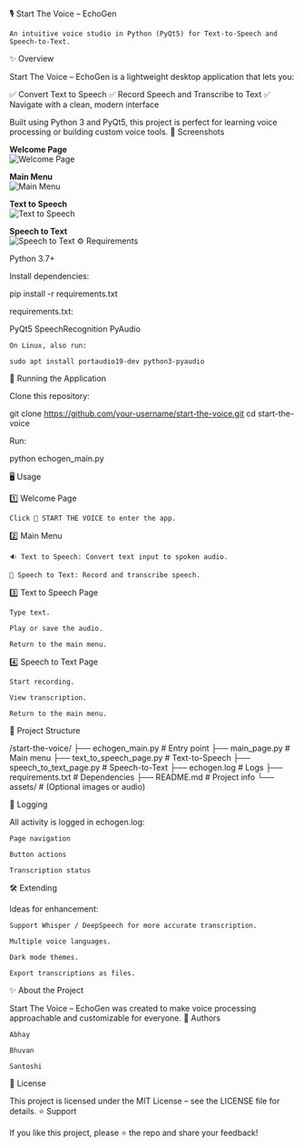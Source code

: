 🎙️ Start The Voice – EchoGen

    An intuitive voice studio in Python (PyQt5) for Text-to-Speech and Speech-to-Text.

✨ Overview

Start The Voice – EchoGen is a lightweight desktop application that lets you:

✅ Convert Text to Speech
✅ Record Speech and Transcribe to Text
✅ Navigate with a clean, modern interface

Built using Python 3 and PyQt5, this project is perfect for learning voice processing or building custom voice tools.
📸 Screenshots

**Welcome Page**  
![Welcome Page](screenshots/welcome_page.png)

**Main Menu**  
![Main Menu](screenshots/main_menu.png)

**Text to Speech**  
![Text to Speech](screenshots/text_to_speech.png)

**Speech to Text**  
![Speech to Text](screenshots/speech_to_text.png)
⚙️ Requirements

Python 3.7+

Install dependencies:

pip install -r requirements.txt

requirements.txt:

PyQt5
SpeechRecognition
PyAudio

    On Linux, also run:

    sudo apt install portaudio19-dev python3-pyaudio

🚀 Running the Application

Clone this repository:

git clone https://github.com/your-username/start-the-voice.git
cd start-the-voice

Run:

python echogen_main.py

🖥️ Usage

1️⃣ Welcome Page

    Click 🚀 START THE VOICE to enter the app.

2️⃣ Main Menu

    🔉 Text to Speech: Convert text input to spoken audio.

    🎤 Speech to Text: Record and transcribe speech.

3️⃣ Text to Speech Page

    Type text.

    Play or save the audio.

    Return to the main menu.

4️⃣ Speech to Text Page

    Start recording.

    View transcription.

    Return to the main menu.

📂 Project Structure

/start-the-voice/
├── echogen_main.py             # Entry point
├── main_page.py                # Main menu
├── text_to_speech_page.py      # Text-to-Speech
├── speech_to_text_page.py      # Speech-to-Text
├── echogen.log                 # Logs
├── requirements.txt            # Dependencies
├── README.md                   # Project info
└── assets/                     # (Optional images or audio)

📝 Logging

All activity is logged in echogen.log:

    Page navigation

    Button actions

    Transcription status

🛠️ Extending

Ideas for enhancement:

    Support Whisper / DeepSpeech for more accurate transcription.

    Multiple voice languages.

    Dark mode themes.

    Export transcriptions as files.

✨ About the Project

Start The Voice – EchoGen was created to make voice processing approachable and customizable for everyone.
👥 Authors

    Abhay

    Bhuvan

    Santoshi

📄 License

This project is licensed under the MIT License – see the LICENSE file for details.
⭐️ Support

If you like this project, please ⭐️ the repo and share your feedback!
